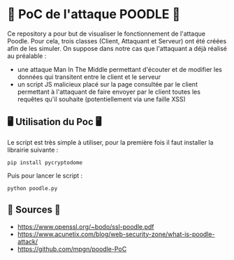 # 🔐 PoC de l'attaque POODLE 🔐

Ce repository a pour but de visualiser le fonctionnement de l'attaque Poodle. Pour cela, trois classes (Client, Attaquant et Serveur) ont été créées afin de les simuler. On suppose dans notre cas que l'attaquant a déjà réalisé au préalable : 
- une attaque Man In The Middle permettant d'écouter et de modifier les données qui transitent entre le client et le serveur
- un script JS malicieux placé sur la page consultée par le client permettant à l'attaquant de faire envoyer par le client toutes les requêtes qu'il souhaite (potentiellement via une faille XSS)


## 🖥 Utilisation du Poc 🖥

Le script est très simple à utiliser, pour la première fois il faut installer la librairie suivante : 

    pip install pycryptodome

Puis pour lancer le script : 

    python poodle.py

## 📜 Sources 📜

- https://www.openssl.org/~bodo/ssl-poodle.pdf
- https://www.acunetix.com/blog/web-security-zone/what-is-poodle-attack/
- https://github.com/mpgn/poodle-PoC
